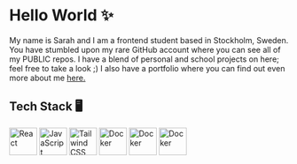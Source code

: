 # Hello World ✨

My name is Sarah and I am a frontend student based in Stockholm, Sweden. You have stumbled upon my rare GitHub account where you can see all of my PUBLIC repos. I have a blend of personal and school projects on here; feel free to take a look ;) I also have a portfolio where you can find out even more about me [here.](https://emmoth.me/)

## Tech Stack 🖥️

<p>
  <img src="https://upload.wikimedia.org/wikipedia/commons/a/a7/React-icon.svg" alt="React" style="width: 50px; height: 50px;" />
  <img src="https://upload.wikimedia.org/wikipedia/commons/6/6a/JavaScript-logo.png" alt="JavaScript" style="width: 50px; height: 50px;" />
  <img src="https://tailwindcss.com/_next/static/media/tailwindcss-mark.3c5441fc7a190fb1800d4a5c7f07ba4b1345a9c8.svg" alt="Tailwind CSS" style="width: 50px; height: 50px;" />
  <img src="https://cdn4.iconfinder.com/data/icons/logos-and-brands/512/97_Docker_logo_logos-512.png" alt="Docker" style="width: 50px; height: 50px;" />
  <img src="https://nodejs.org/static/logos/nodejsStackedLight.svg" alt="Docker" style="width: 50px; height: 50px;" />
  <img src="https://upload.wikimedia.org/wikipedia/commons/thumb/b/b2/Bootstrap_logo.svg/1280px-Bootstrap_logo.svg.png" alt="Docker" style="width: 50px; height: 50px;" />
</p>
